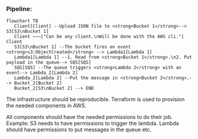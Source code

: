 ### Pipeline:

```mermaid
flowchart TB
   Client[Client] --Upload JSON file to <strong>Bucket 1</strong>--> S3[S3\nBucket 1]
   Client ~~~|"Can be any client.\nWill be done with the AWS cli."| Client
   S3[S3\nBucket 1] --The bucket fires an event <strong>s3:ObjectCreated</strong> --> Lambda1[Lambda 1]
   Lambda1[Lambda 1] --1. Read from <strong>Bucket 1</strong>.\n2. Put payload in the queue--> SQS[SQS]
   SQS[SQS] --The queue triggers <strong>Lambda 2</strong> with an event--> Lambda_2[Lambda 2]
   Lambda_2[Lambda 2] --Put the message in <strong>Bucket 2</strong>.--> Bucket_2[Bucket 2]
   Bucket_2[S3\nBucket 2] --> END

```

The infrastructure should be reproducible. Terraform is used to provision the needed components in AWS.

All components should have the needed permissions to do their job. Example: S3 needs to have permissions to trigger the lambda. Lambda should have permissions to put messages in the queue etc.
